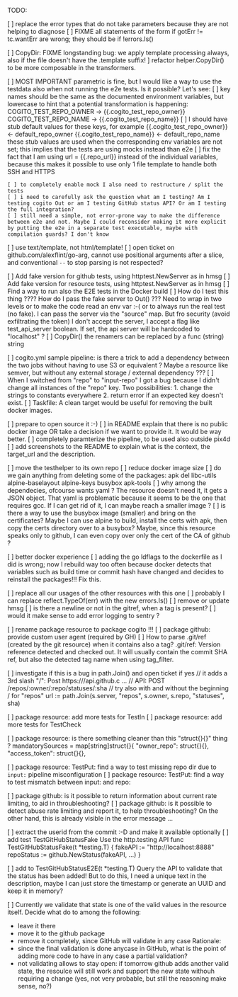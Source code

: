 TODO:


[ ] replace the error types that do not take parameters because they are not helping to diagnose
[ ]	FIXME all statements of the form		if gotErr != tc.wantErr
    are wrong; they should be if !errors.Is()

[ ]	CopyDir: FIXME longstanding bug: we apply template processing always, also if the file doesn't have the .template suffix!
] refactor helper.CopyDir() to be more composable in the transformers.

[ ] MOST IMPORTANT parametric is fine, but I would like a way to use the testdata also when not running the e2e tests. Is it possible? Let's see:
    [ ] key names should be the same as the documented environment variables, but lowercase to hint that a potential transformation is happening:
    COGITO_TEST_REPO_OWNER -> {{.cogito_test_repo_owner}}
    COGITO_TEST_REPO_NAME  -> {{.cogito_test_repo_name}}
    [ ] I should have stub default values for these keys, for example
    {{.cogito_test_repo_owner}} <- default_repo_owner
    {{.cogito_test_repo_name}}  <- default_repo_name
    these stub values are used when the corresponding env variables are not set; this implies
    that the tests are using mocks instead than e2e
    [ ] fix the fact that I am using url = {{.repo_url}} instead of the individual variables,
        because this makes it possible to use only 1 file template to handle both SSH and HTTPS

    [ ] to completely enable mock I also need to restructure / split the tests
    [ ] i need to carefully ask the question what am I testing? Am I testing cogito Out or am I testing GitHub status API? Or am I testing the full integration?
    [ ] still need a simple, not error-prone way to make the difference between e2e and not. Maybe I could reconsider making it more explicit by putting the e2e in a separate test executable, maybe with compilation guards? I don't know

[ ] use text/template, not html/template!
[ ] open ticket on github.com/alexflint/go-arg, cannot use positional arguments after a slice, and conventional `--` to stop parsing is not respected?

[ ] Add fake version for github tests, using httptest.NewServer as in hmsg
[ ] Add fake version for resource tests, using httptest.NewServer as in hmsg
[ ] Find a way to run also the E2E tests in the Docker build
[ ] How do I test this thing ???? How do I pass the fake server to Out() ??? Need to wrap in two levels or to make the code read an env var :-( or to always run the real test (no fake). I can pass the server via the "source" map. But fro security (avoid exfiltrating the token) I don't accept the server, I accept a flag like test_api_server boolean. If set, the api server will be hardcoded to "localhost" ?
[ ] CopyDir() the renamers can be replaced by a func (string) string

[ ] cogito.yml sample pipeline: is there a trick to add a dependency between the two jobs without having to use S3 or equivalent ? Maybe a resource like semver, but without any external storage / external dependency ???
[ ] When I switched from "repo" to "input-repo" I got a bug because I didn't change all instances of the "repo" key. Two possibilities:
    1. change the strings to constants everywhere
    2. return error if an expected key doesn't exist.
[ ] Taskfile: A clean target would be useful for removing the built docker images.

[ ] prepare to open source it :-)
    [ ] in README explain that there is no public docker image OR take a decision if we want to provide it. It would be way better.
    [ ] completely paramterize the pipeline, to be used also outside pix4d
    [ ] add screenshots to the README to explain what is the context, the target_url and the description.

[ ] move the testhelper to its own repo
[ ] reduce docker image size
    [ ] do we gain anything from deleting some of the packages:
        apk del libc-utils alpine-baselayout alpine-keys busybox apk-tools
    [ ] why among the dependecies, ofcourse wants yaml ? The resource doesn't need it, it gets a JSON object. That yaml is problematic because it seems to be the one that requires gcc. If I can get rid of it, I can maybe reach a smaller image ?
    [ ] is there a way to use the busybox image (smaller) and bring on the certificates? Maybe I can use alpine to build, install the certs with apk, then copy the certs directory over to a busybox? Maybe, since this resource speaks only to github, I can even copy over only the cert of the CA of github ?

[ ] better docker experience
    [ ] adding the go ldflags to the dockerfile as I did is wrong; now I rebuild way too often because docker detects that variables such as build time or commit hash have changed and decides to reinstall the packages!!! Fix this.

[ ] replace all our usages of the other resources with this one
[ ] probably I can replace reflect.TypeOf(err) with the new errors.Is()
[ ] remove or update hmsg
[ ] is there a newline or not in the gitref, when a tag is present?
[ ] would it make sense to add error logging to sentry ?

[ ] rename package resource to package cogito !!!
[ ] package github: provide custom user agent (required by GH)
[ ]	How to parse .git/ref (created by the git resource) when it contains also a tag?
    .git/ref: Version reference detected and checked out. It will usually contain the commit SHA
    ref, but also the detected tag name when using tag_filter.

[ ] investigate if this is a bug in path.Join() and open ticket if yes
	  // it adds a 3rd slash "/": Post https:///api.github.c ...
	  // API: POST /repos/:owner/:repo/statuses/:sha
    // try also with and without the beginning / for "repos"
	  url := path.Join(s.server, "repos", s.owner, s.repo, "statuses", sha)

[ ] package resource: add more tests for TestIn
[ ] package resource: add more tests for TestCheck

[ ] package resource: is there something cleaner than this "struct{}{}" thing ?
	mandatorySources = map[string]struct{}{
		"owner_repo":   struct{}{},
		"access_token": struct{}{},

[ ] package resource: TestPut:
	find a way to test missing repo dir due to `input:` pipeline misconfiguration
[ ] package resource: TestPut:
	find a way to test mismatch between input: and repo:

[ ] package github: is it possible to return information about current rate limiting, to aid
    in throubleshooting?
[ ] package github: is it possible to detect abuse rate limiting and report it, to help throubleshooting? On the other hand, this is already visible in the error message ...

[ ] extract the userid from the commit :-D and make it available optionally
[ ] add test TestGitHubStatusFake
  Use the http.testing API
  func TestGitHubStatusFake(t *testing.T) {
  	fakeAPI := "http://localhost:8888"
  	repoStatus := github.NewStatus(fakeAPI, ...)
  }

[ ] add to TestGitHubStatusE2E(t *testing.T)
  Query the API to validate that the status has been added! But to do this, I need a unique text in the description, maybe I can just store the timestamp or generate an UUID and keep it in memory?

[ ] Currently we validate that state is one of the valid values in the resource itself.
  Decide what do to among the following:
  - leave it there
  - move it to the github package
  - remove it completely, since GitHub will validate in any case
  Rationale:
  - since the final validation is done anycase in GitHub, what is the point of adding more code to have in any case a partial validation?
  - not validating allows to stay open: if tomorrow github adds another valid state, the resoulce will still work and support the new state withouh requiring a change (yes, not very probable, but still the reasoning make sense, no?)
